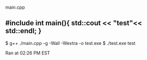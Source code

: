 main.cpp

#include <iostream>
int main(){
  std::cout << "test"<< std::endl;
}
----------
$ g++ ./main.cpp -g -Wall -Wextra -o test.exe
$ ./test.exe 
test

Ran at 02:26 PM EST